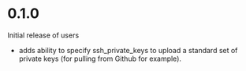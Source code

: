 # 0.1.0

Initial release of users

* adds ability to specify ssh_private_keys to upload a standard set of private keys (for pulling from Github for example).
